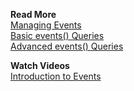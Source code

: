 **Read More**<br/>
[Managing Events](https://docs.wavefront.com/events.html)<br/>
[Basic events() Queries](https://docs.wavefront.com/events_queries.html)<br/>
[Advanced events() Queries](https://docs.wavefront.com/events_queries_advanced.html)<br/>

**Watch Videos**<br/>
[Introduction to Events](https://vmwaretv.vmware.com/media/t/1_sq8p1jhk/252649793)
